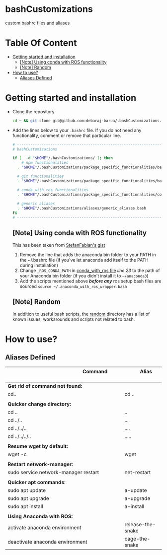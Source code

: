 <h1>bashCustomizations</h1>
custom bashrc files and aliases

<h1>Table Of Content</h1>

- [Getting started and installation](#getting-started-and-installation)
  - [[Note] Using conda with ROS functionality](#note-using-conda-with-ros-functionality)
  - [[Note] Random](#note-random)
- [How to use?](#how-to-use)
  - [Aliases Defined](#aliases-defined)

# Getting started and installation
- Clone the repository.
  ```bash
  cd ~ && git clone git@github.com:debaraj-barua/.bashCustomizations.git
  ```
- Add the lines below to your `.bashrc` file. If you do not need any functionality, comment or remove that particular line.
  ```bash  
  # ---------------------------------------------------------------------------------------
  # bashCustomizations

  if [  -d "$HOME"/.bashCustomizations/ ]; then
      # npm functionalities
    . "$HOME"/.bashCustomizations/package_specific_functionalities/bashrc_npm.bash

    # git functionalities
    . "$HOME"/.bashCustomizations/package_specific_functionalities/bashrc_git.bash

    # conda with ros functionalities
    . "$HOME"/.bashCustomizations/package_specific_functionalities/conda_with_ros.bash
    
    # generic aliases
    . "$HOME"/.bashCustomizations/aliases/generic_aliases.bash
  fi
  # ---------------------------------------------------------------------------------------

  ```

  ## [Note] Using conda with ROS functionality
  This has been taken from [StefanFabian's gist](https://gist.github.com/StefanFabian/17fa715e783cd2be6a32cd5bbb98acd9#file-anaconda_with_ros_wrapper-bash)

  1. Remove the line that adds the anaconda bin folder to your PATH in the ~/.bashrc file (if you've let anaconda add itself to the PATH during installation)
  1. Change `_ROS_CONDA_PATH` in [conda_with_ros file](package_specific_functionalities/conda_with_ros.bash) _line 23_ to the path of your Anaconda bin folder (if you didn't install it to `~/anaconda3`)
  1. Add the scripts mentioned above **_before any_** ros setup bash files are sourced
`source ~/.anaconda_with_ros_wrapper.bash`

  ## [Note] Random
  In addition to useful bash scripts, the [random](random/README.md) directory has a list of known issues, workarounds and scripts not related to bash.

# How to use?

  ## Aliases Defined
  | &nbsp; &nbsp; &nbsp; &nbsp; &nbsp;&nbsp; &nbsp; &nbsp; &nbsp; &nbsp;&nbsp; &nbsp; &nbsp; &nbsp; &nbsp;&nbsp; &nbsp; &nbsp; &nbsp; &nbsp;&nbsp; &nbsp; &nbsp; &nbsp; &nbsp;&nbsp; &nbsp; &nbsp; &nbsp; &nbsp;&nbsp; Command  &nbsp; &nbsp; &nbsp; &nbsp;&nbsp; &nbsp; &nbsp; &nbsp; &nbsp;&nbsp; &nbsp; &nbsp; &nbsp; &nbsp;&nbsp; &nbsp; &nbsp; &nbsp; &nbsp;&nbsp; &nbsp; &nbsp; &nbsp; &nbsp;&nbsp; &nbsp; &nbsp; &nbsp; &nbsp;| &nbsp; &nbsp; &nbsp;&nbsp; &nbsp; &nbsp; Alias &nbsp; &nbsp;&nbsp; &nbsp; &nbsp; &nbsp; &nbsp;|
  |--------------------------------------|------------------|
  | <b>Get rid of command not found:</b> |                  |
  | cd..                                 | cd ..            |
  |                                      |                  |
  | <b>Quicker change directory:</b>     |                  |
  | cd ..                                | ..               |
  | cd ../..                             | ...              |
  | cd ../../..                          | ....             |
  | cd ../../../..                       | .....            |
  |                                      |                  |
  | <b>Resume wget by default:</b>       |                  |
  | wget -c                              | wget             |
  |                                      |                  |
  | <b>Restart network-manager:</b>      |                  |
  | sudo service network-manager restart | net-restart      |
  |                                      |                  |
  | <b>Quicker apt commands:</b>         |                  |
  | sudo apt update                      | a-update         |
  | sudo apt upgrade                     | a-upgrade        |
  | sudo apt install                     | a-install        |
  |                                      |                  |
  | <b>Using Anaconda with ROS:</b>      |                  |
  | activate  anaconda environment       | release-the-snake| 
  | deactivate  anaconda environment     | cage-the-snake   | 